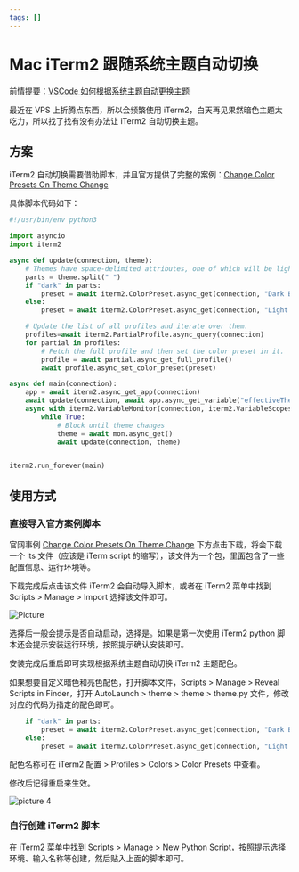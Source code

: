```yaml
---
tags: []
---
```


# Mac iTerm2 跟随系统主题自动切换

前情提要：[VSCode 如何根据系统主题自动更换主题](./2022-vscode-auto-theme.md)

最近在 VPS 上折腾点东西，所以会频繁使用 iTerm2，白天再见果然暗色主题太吃力，所以找了找有没有办法让 iTerm2 自动切换主题。

## 方案

iTerm2 自动切换需要借助脚本，并且官方提供了完整的案例：[Change Color Presets On Theme Change](https://iterm2.com/python-api/examples/theme.html)

具体脚本代码如下：

```python
#!/usr/bin/env python3

import asyncio
import iterm2

async def update(connection, theme):
    # Themes have space-delimited attributes, one of which will be light or dark.
    parts = theme.split(" ")
    if "dark" in parts:
        preset = await iterm2.ColorPreset.async_get(connection, "Dark Background")
    else:
        preset = await iterm2.ColorPreset.async_get(connection, "Light Background")

    # Update the list of all profiles and iterate over them.
    profiles=await iterm2.PartialProfile.async_query(connection)
    for partial in profiles:
        # Fetch the full profile and then set the color preset in it.
        profile = await partial.async_get_full_profile()
        await profile.async_set_color_preset(preset)

async def main(connection):
    app = await iterm2.async_get_app(connection)
    await update(connection, await app.async_get_variable("effectiveTheme"))
    async with iterm2.VariableMonitor(connection, iterm2.VariableScopes.APP, "effectiveTheme", None) as mon:
        while True:
            # Block until theme changes
            theme = await mon.async_get()
            await update(connection, theme)


iterm2.run_forever(main)
```

## 使用方式

### 直接导入官方案例脚本

官网事例 [Change Color Presets On Theme Change](https://iterm2.com/python-api/examples/theme.html) 下方点击下载，将会下载一个 its 文件（应该是 iTerm script 的缩写），该文件为一个包，里面包含了一些配置信息、运行环境等。

下载完成后点击该文件 iTerm2 会自动导入脚本，或者在 iTerm2 菜单中找到 Scripts > Manage > Import 选择该文件即可。

![Picture](https://stg.heyfe.org/images/blog-mac-iterm-theme-auto-switch-17.png)

选择后一般会提示是否自动启动，选择是。如果是第一次使用 iTerm2 python 脚本还会提示安装运行环境，按照提示确认安装即可。

安装完成后重启即可实现根据系统主题自动切换 iTerm2 主题配色。

如果想要自定义暗色和亮色配色，打开脚本文件，Scripts > Manage > Reveal Scripts in Finder，打开 AutoLaunch > theme > theme > theme.py 文件，修改对应的代码为指定的配色即可。

```python {2,4}
    if "dark" in parts:
        preset = await iterm2.ColorPreset.async_get(connection, "Dark Background")
    else:
        preset = await iterm2.ColorPreset.async_get(connection, "Light Background")
```

配色名称可在 iTerm2 配置 > Profiles > Colors > Color Presets 中查看。

修改后记得重启来生效。

![picture 4](https://stg.heyfe.org/images/blog-mac-iterm-theme-auto-switch-95.png)

### 自行创建 iTerm2 脚本

在 iTerm2 菜单中找到 Scripts > Manage > New Python Script，按照提示选择环境、输入名称等创建，然后贴入上面的脚本即可。
